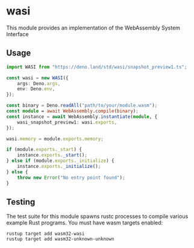 # wasi

This module provides an implementation of the WebAssembly System Interface

## Usage

```typescript
import WASI from "https://deno.land/std/wasi/snapshot_preview1.ts";

const wasi = new WASI({
	args: Deno.args,
	env: Deno.env,
});

const binary = Deno.readAll("path/to/your/module.wasm");
const module = await WebAssembly.compile(binary);
const instance = await WebAssembly.instantiate(module, {
	wasi_snapshot_preview1: wasi.exports,
});

wasi.memory = module.exports.memory;

if (module.exports._start) {
	instance.exports._start();
} else if (module.exports._initialize) {
	instance.exports._initialize();
} else {
	throw new Error("No entry point found");
}
````

## Testing

The test suite for this module spawns rustc processes to compile various example
Rust programs. You must have wasm targets enabled:

```
rustup target add wasm32-wasi
rustup target add wasm32-unknown-unknown
```
